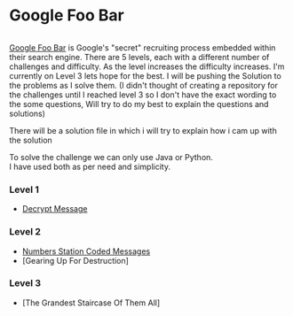 # Google Foo Bar

![]()

[Google Foo Bar](http://foobar.withgoogle.com) is Google's "secret" recruiting process embedded within their search engine. There are 5 levels, each with a different number of challenges and difficulty. As the level increases the difficulty increases. I'm currently on Level 3 lets hope for the best. I will be pushing the Solution to the problems as I solve them. (I didn't thought of creating a repository for the challenges until I reached level 3 so I don't have the exact wording to the some questions, Will try to do my best to explain the questions and solutions)

There will be a solution file in which i will try to explain how i cam up with the solution

To solve the challenge we can only use Java or Python.  
I have used both as per need and simplicity.

### Level 1
- [Decrypt Message](https://github.com/ShadyD45/Google-Foobar/blob/master/Level%201/Main.java)

### Level 2
- [Numbers Station Coded Messages](https://github.com/ShadyD45/Google-Foobar/blob/master/Level%202/Coded%20Message/CodedMessages.java)
- [Gearing Up For Destruction]

### Level 3
- [The Grandest Staircase Of Them All]


